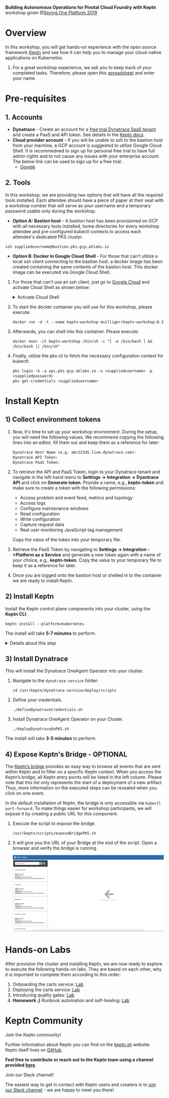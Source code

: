 **Building Autonomous Operations for Pivotal Cloud Foundry with Keptn** workshop given @[Spring One Platform 2019](https://springoneplatform.io/)

# Overview
In this workshop, you will get hands-on experience with the open source framework [Keptn](https://keptn.sh) and see how it can help you to manage your cloud-native applications on Kubernetes.

1. For a great workshop experience, we ask you to keep track of your completed tasks. Therefore, please open this [spreadsheet](https://docs.google.com/spreadsheets/d/12uvI0MCJ12yAACO-jT1Yz81sOOClYZCl_HPv0f1bFmI/edit?usp=sharing) and enter your name.

# Pre-requisites

## 1. Accounts

* **Dynatrace** - Create an account for a [free trial Dynatrace SaaS tenant](https://www.dynatrace.com/trial) and create a PaaS and API token. See details in the [Keptn docs](https://keptn.sh/docs/0.4.0/monitoring/dynatrace/).
* **Cloud provider account** - If you will be unable to ssh to the bastion host from your machine, a GCP account is suggested to utilize Google Cloud Shell. It is recommedned to sign up for personal free trial to have full admin rights and to not cause any issues with your enterprise account. The below link can be used to sign up for a free trial:
   * [Google](https://cloud.google.com/free/)


## 2. Tools

In this workshop, we are providing two options that will have all the required tools installed. Each attendee should have a piece of paper at their seat with a workshop number that will serve as your username and a temporary password usable only during the workshop.

* **Option A: Bastion host** - A bastion host has been provisioned on GCP with all necessary tools installed, home directories for every workshop attendee and pre-configured kubectl contexts to access each attendee's dedicated PKS cluster. 

```console
ssh suppliedusername@bastion.pks.gcp.aklabs.io
```

* **Option B: Docker in Google Cloud Shell** - For those that can't utilize a local ssh client connecting to the bastion host. a docker image has been created containing the same contents of the bastion host. This docker image can be executed via Google Cloud Shell.
1. For those that can't use an ssh client, just go to [Google Cloud](https://console.cloud.google.com) and activate Cloud Shell as shown below:
    <details><summary>Activate Cloud Shell</summary>
    <img src="images/cloud_shell.png" width="100%"/>
    </details>

1. To start the docker container you will use for this workshop, please execute:

    ```console
    docker run -d -t --name keptn-workshop mvilliger/keptn-workshop:0.3
    ```

1. Afterwards, you can shell into this container. Please execute:

    ```console
    docker exec -it keptn-workshop /bin/sh -c "[ -e /bin/bash ] && /bin/bash || /bin/sh"
    ```

1. Finally, utilize the pks cli to fetch the necessary configuration context for kubectl:
    ```console
    pks login -k -a api.pks.gcp.aklabs.io -u <suppliedusername> -p <suppliedpassword>
    pks get-credentials <suppliedusername>
    ```  


# Install Keptn

## 1) Collect environment tokens

1. Now, it's time to set up your workshop environment. During the setup, you will need the following values. We recommend copying the following lines into an editor, fill them out and keep them as a reference for later:

    ```
    Dynatrace Host Name (e.g. abc12345.live.dynatrace.com):
    Dynatrace API Token:
    Dynatrace PaaS Token:
    ```

1. To retrieve the API and PaaS Token, login to your Dynatrace tenant and navigate in the left-hand menu to **Settings -> Integration -> Dyantrace API** and click on **Generate token**. Provide a name, e.g., **keptn-token** and make sure to create a token with the following permissions:
    - Access problem and event feed, metrics and topology
    - Access logs
    - Configure maintenance windows
    - Read configuration
    - Write configuration
    - Capture request data
    - Real user monitoring JavaScript tag management

    Copy the value of the token into your temporary file.

1. Retrieve the PaaS Token by navigating to **Settings -> Integration ->Platform as a Service** and generate a new token again with a name of your choice, e.g., **keptn-token**. Copy the value to your temporary file to keep it as a reference for later.

1. Once you are logged onto the bastion host or shelled in to the container we are ready to install Keptn.

## 2) Install Keptn

Install the Keptn control plane components into your cluster, using the **Keptn CLI**:

```console
keptn install --platform=kubernetes
```

The install will take **5-7 minutes** to perform.

<details><summary>Details about this step</summary>

The Keptn CLI will now install all Keptn core components into your cluster, as well authenticating the Keptn CLI at the end of the installation. 

Once the installation is finished you should find a couple of pods running in your keptn namespace.

```console
$ kubectl get pods -n keptn

api-f7689c9d8-9kk7l                                               1/1     Running   0          10h
bridge-fd68b4c67-rk4nm                                            1/1     Running   0          10h
configuration-service-6d69f8c547-5nw2c                            1/1     Running   0          10h
eventbroker-go-b65b9bb68-pxj57                                    1/1     Running   0          10h
gatekeeper-service-665447b98b-l5qxd                               1/1     Running   0          10h
gatekeeper-service-evaluation-done-distributor-55cbcb5844-cflh7   1/1     Running   0          10h
helm-service-5f65468cf6-r5h2t                                     1/1     Running   0          10h
helm-service-configuration-change-distributor-cfd57c9d9-z5skm     1/1     Running   0          10h
helm-service-service-create-distributor-7bbdd68969-8vsw5          1/1     Running   0          10h
jmeter-service-84479f4bfd-c4n7f                                   1/1     Running   0          10h
jmeter-service-deployment-distributor-864bf9f745-tvnh7            1/1     Running   0          10h
keptn-nats-cluster-1                                              1/1     Running   0          10h
nats-operator-7dcd546854-mzg5q                                    1/1     Running   0          10h
pitometer-service-6fd6c4bd9b-xjm6x                                1/1     Running   0          10h
pitometer-service-tests-finished-distributor-5697bbd859-bhxnp     1/1     Running   0          10h
prometheus-service-8676b7588f-gh6jc                               1/1     Running   0          10h
prometheus-service-monitoring-configure-distributor-778848vgwll   1/1     Running   0          10h
remediation-service-5b486d69c-szbc8                               1/1     Running   0          10h
remediation-service-problem-distributor-6d88b7d65c-9cg4h          1/1     Running   0          10h
servicenow-service-7cd9b8784-s6vdb                                1/1     Running   0          10h
servicenow-service-problem-distributor-7fccc4986-vmggd            1/1     Running   0          10h
shipyard-service-7f88695b49-nk2k4                                 1/1     Running   0          10h
shipyard-service-create-project-distributor-7bff8fc48f-857hz      1/1     Running   0          10h
shipyard-service-delete-project-distributor-786645fb7b-r6qgq      1/1     Running   0          10h
wait-service-55d476cd97-598rd                                     1/1     Running   0          10h
wait-service-deployment-distributor-fdcf99f67-rqrfq               1/1     Running   0          10h
```

</details>

## 3) Install Dynatrace

This will install the Dynatrace OneAgent Operator into your cluster.

1. Navigate to the `dynatrace-service` folder: 
    ```console
    cd /usr/keptn/dynatrace-service/deploy/scripts
    ```
1. Define your credentials.
    ```console
    ./defineDynatraceCredentials.sh
    ```
1. Install Dynatrace OneAgent Operator on your Cluster.
    ```console
    ./deployDynatraceOnPKS.sh
    ```

The install will take **3-5 minutes** to perform.

## 4) Expose Keptn's Bridge - OPTIONAL

The [Keptn’s bridge](https://keptn.sh/docs/0.5.0/reference/keptnsbridge/) provides an easy way to browse all events that are sent within Keptn and to filter on a specific Keptn context. When you access the Keptn’s bridge, all Keptn entry points will be listed in the left column. Please note that this list only represents the start of a deployment of a new artifact. Thus, more information on the executed steps can be revealed when you click on one event.

In the default installation of Keptn, the bridge is only accessible via `kubectl port-forward`. To make things easier for workshop participants, we will expose it by creating a public URL for this component.

1. Execute the script to expose the bridge.
    ```console
    /usr/keptn/scripts/exposeBridgePKS.sh
    ```
1. It will give you the URL of your Bridge at the end of the script. Open a browser and verify the bridge is running.

    <img src="images/bridge-empty.png" width="500"/>


# Hands-on Labs

After provision the cluster and installing Keptn, we are now ready to explore to execute the following hands-on labs. They are based on each other, why it is important to complete them according to this order:

1. Onboarding the carts service: [Lab](./01_Onboarding_carts_service)
1. Deploying the carts service: [Lab](./02_Deploying_the_carts_service)
1. Introducing quality gates: [Lab](./03_Introducing_quality_gates)
1. **Homework ;)** Runbook automation and self-healing: [Lab](./04_Runbook_Automation_and_Self_Healing)

# Keptn Community

Join the Keptn community!

Further information about Keptn you can find on the [keptn.sh](keptn.sh) website. Keptn itself lives on [GitHub](https://github.com/keptn/keptn).

**Feel free to contribute or reach out to the Keptn team using a channel provided [here](https://github.com/keptn/community)**.

Join our Slack channel!

The easiest way to get in contact with Keptn users and creaters is to [join our Slack channel](https://join.slack.com/t/keptn/shared_invite/enQtNTUxMTQ1MzgzMzUxLTcxMzE0OWU1YzU5YjY3NjFhYTJlZTNjOTZjY2EwYzQyYWRkZThhY2I3ZDMzN2MzOThkZjIzOTdhOGViMDNiMzI) - we are happy to meet you there!
